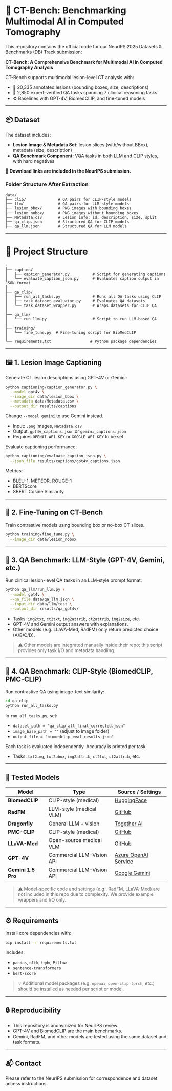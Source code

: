 # 🧠 CT-Bench: Benchmarking Multimodal AI in Computed Tomography

This repository contains the official code for our NeurIPS 2025 Datasets & Benchmarks (DB) Track submission:

**CT-Bench: A Comprehensive Benchmark for Multimodal AI in Computed Tomography Analysis**

CT-Bench supports multimodal lesion-level CT analysis with:
- 🧩 20,335 annotated lesions (bounding boxes, size, descriptions)
- 🧠 2,850 expert-verified QA tasks spanning 7 clinical reasoning tasks
- ⚙️ Baselines with GPT-4V, BiomedCLIP, and fine-tuned models

---

## 📦 Dataset

The dataset includes:
- **Lesion Image & Metadata Set**: lesion slices (with/without BBox), metadata (size, description)
- **QA Benchmark Component**: VQA tasks in both LLM and CLIP styles, with hard negatives

📝 **Download links are included in the NeurIPS submission.**

### Folder Structure After Extraction

```
data/
├── clip/              # QA pairs for CLIP-style models
├── llm/               # QA pairs for LLM-style models
├── lesion_bbox/       # PNG images with bounding boxes 
├── lesion_nobox/      # PNG images without bounding boxes
├── Metadata.csv       # Lesion info: id, description, size, split
├── qa_clip.json       # Structured QA for CLIP models
├── qa_llm.json        # Structured QA for LLM models
```

---

# 📁 Project Structure

```
.
├── caption/
│   ├── caption_generator.py          # Script for generating captions
│   └── evaluate_caption_json.py      # Evaluates caption output in JSON format
│
├── qa_clip/
│   ├── run_all_tasks.py              # Runs all QA tasks using CLIP
│   ├── task_dataset_evaluator.py     # Evaluates QA datasets
│   └── task_dataset_wrapper.py       # Wraps datasets for CLIP QA
│
├── qa_llm/
│   └── run_llm.py                    # Script to run LLM-based QA
│
├── training/
│   └── fine_tune.py  # Fine-tuning script for BioMedCLIP
│
└── requirements.txt                 # Python package dependencies
```


---

## 🖼️ 1. Lesion Image Captioning

Generate CT lesion descriptions using GPT-4V or Gemini:

```bash
python captioning/caption_generator.py \
  --model gpt4v \
  --image_dir data/lesion_bbox \
  --metadata data/Metadata.csv \
  --output_dir results/captions
```

Change `--model gemini` to use Gemini instead.

- Input: `.png` images, `Metadata.csv`
- Output: `gpt4v_captions.json` or `gemini_captions.json`
- Requires `OPENAI_API_KEY` or `GOOGLE_API_KEY` to be set

Evaluate captioning performance:

```bash
python captioning/evaluate_caption_json.py \
  --json_file results/captions/gpt4v_captions.json
```

Metrics:
- BLEU-1, METEOR, ROUGE-1
- BERTScore
- SBERT Cosine Similarity

---

## 🧪 2. Fine-Tuning on CT-Bench

Train contrastive models using bounding box or no-box CT slices.

```bash
python training/fine_tune.py \
  --image_dir data/lesion_nobox
```



---

## 🤖 3. QA Benchmark: LLM-Style (GPT-4V, Gemini, etc.)

Run clinical lesion-level QA tasks in an LLM-style prompt format:

```bash
python qa_llm/run_llm.py \
  --model gpt4v \
  --qa_file data/qa_llm.json \
  --input_dir data/llm/test \
  --output_dir results/qa_gpt4v/
```

- Tasks: `img2txt`, `ct2txt`, `img2attrib`, `ct2attrib`, `img2size`, etc.
- GPT-4V and Gemini output answers with explanations.
- Other models (e.g. LLaVA-Med, RadFM) only return predicted choice (A/B/C/D).

> ⚠️ Other models are integrated manually inside their repo; this script provides only task I/O and metadata handling.

---

## 🎯 4. QA Benchmark: CLIP-Style (BiomedCLIP, PMC-CLIP)

Run contrastive QA using image-text similarity:

```bash
cd qa_clip
python run_all_tasks.py
```

In `run_all_tasks.py`, set:
- `dataset_path = "qa_clip_all_final_corrected.json"`
- `image_base_path = ""` (adjust to image folder)
- `output_file = "biomedclip_eval_results.json"`

Each task is evaluated independently. Accuracy is printed per task.

- Tasks: `txt2img`, `txt2bbox`, `img2attrib`, `ct2txt`, `ct2attrib`, etc.

---



## 🧪 Tested Models

| Model              | Type                   | Source / Settings |
|--------------------|------------------------|--------------------|
| **BiomedCLIP**       | CLIP-style (medical)     | [HuggingFace](https://huggingface.co/microsoft/BiomedCLIP-PubMedBERT_256-vit_base_patch16_224) |
| **RadFM**            | LLM-style (medical VLM)  | [GitHub](https://github.com/chaoyi-wu/RadFM/tree/main/src) |
| **Dragonfly**        | General LLM + vision     | [Together AI](https://www.together.ai/blog/dragonfly-v1) |
| **PMC-CLIP**         | CLIP-style (medical)     | [GitHub](https://github.com/WeixiongLin/PMC-CLIP/tree/b0b81e3629740b4af837338ab5afa46e5d03a18e) |
| **LLaVA-Med**        | Open-source medical VLM  | [GitHub](https://github.com/microsoft/LLaVA-Med) |
| **GPT-4V**           | Commercial LLM-Vision API| [Azure OpenAI Service](https://azure.microsoft.com/en-us/products/ai-services/openai-service) |
| **Gemini 1.5 Pro**   | Commercial LLM-Vision API| [Google Gemini](https://ai.google.dev/gemini-api) |

> ⚠️ Model-specific code and settings (e.g., RadFM, LLaVA-Med) are not included in this repo due to complexity. We provide example wrappers and I/O only.

---

## ⚙️ Requirements

Install core dependencies with:

```bash
pip install -r requirements.txt
```

Includes:
- `pandas`, `nltk`, `tqdm`, `Pillow`
- `sentence-transformers`
- `bert-score`

> 💡 Additional model packages (e.g. `openai`, `open-clip-torch`, etc.) should be installed as needed per script or model.

---

## 🔒 Reproducibility

- This repository is anonymized for NeurIPS review.
- GPT-4V and BiomedCLIP are the main benchmarks.
- Gemini, RadFM, and other models are tested using the same dataset and task formats.

---

## 📬 Contact

Please refer to the NeurIPS submission for correspondence and dataset access instructions.

